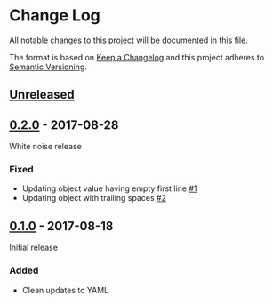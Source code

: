 # Change Log

All notable changes to this project will be documented in this file.

The format is based on [Keep a Changelog](http://keepachangelog.com/)
and this project adheres to [Semantic Versioning](http://semver.org/).

## [Unreleased]

[Unreleased]: https://github.com/atomist/yaml-updater/compare/0.2.0...HEAD

## [0.2.0] - 2017-08-28

[0.2.0]: https://github.com/atomist/yaml-updater/compare/0.1.0...0.2.0

White noise release

### Fixed

-   Updating object value having empty first line [#1][1]
-   Updating object with trailing spaces [#2][2]

[1]: https://github.com/atomist/yaml-updater/issues/1
[2]: https://github.com/atomist/yaml-updater/issues/2

## [0.1.0] - 2017-08-18

Initial release

[0.1.0]: https://github.com/atomist/yaml-updater/releases/tag/0.1.0

### Added

-   Clean updates to YAML
